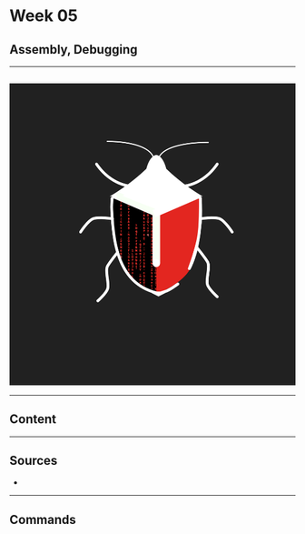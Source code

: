 # Week 05
## Assembly, Debugging

---
##
##
![](https://raw.githubusercontent.com/AOrps/SigMal/master/educational-material/sem3/img/sem3-beetle.jpg)
<!-- Beetle should change by sem -->

---
## Content

---

## Sources  
* 
---
## Commands
```

```